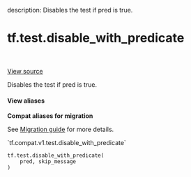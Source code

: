 description: Disables the test if pred is true.

<div itemscope itemtype="http://developers.google.com/ReferenceObject">
<meta itemprop="name" content="tf.test.disable_with_predicate" />
<meta itemprop="path" content="Stable" />
</div>

# tf.test.disable_with_predicate

<!-- Insert buttons and diff -->

<table class="tfo-notebook-buttons tfo-api nocontent" align="left">

</table>

<a target="_blank" class="external" href="/code/stable/tensorflow/python/platform/test.py">View source</a>



Disables the test if pred is true.


<section class="expandable">
  <h4 class="showalways">View aliases</h4>
  <p>
<b>Compat aliases for migration</b>
<p>See
<a href="https://www.tensorflow.org/guide/migrate">Migration guide</a> for
more details.</p>
<p>`tf.compat.v1.test.disable_with_predicate`</p>
</p>
</section>

<pre class="devsite-click-to-copy prettyprint lang-py tfo-signature-link">
<code>tf.test.disable_with_predicate(
    pred, skip_message
)
</code></pre>



<!-- Placeholder for "Used in" -->
